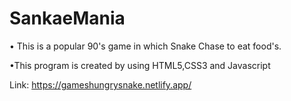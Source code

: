 # SankaeMania
• This is a popular 90's game in which Snake Chase to eat food's.

•This program is created by using HTML5,CSS3 and Javascript

Link: https://gameshungrysnake.netlify.app/
